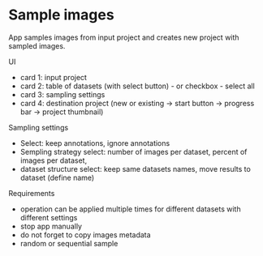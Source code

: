 # Sample images

App samples images from input project and creates new project with sampled images.

UI
- card 1: input project
- card 2: table of datasets (with select button) - or checkbox - select all 
- card 3: sampling settings
- card 4: destination project (new or existing -> start button -> progress bar -> project thumbnail)

Sampling settings
- Select: keep annotations, ignore annotations
- Sempling strategy select: number of images per dataset, percent of images per dataset, 
- dataset structure select: keep same datasets names, move results to dataset (define name)

Requirements
- operation can be applied multiple times for different datasets with different settings
- stop app manually
- do not forget to copy images metadata
- random or sequential sample
